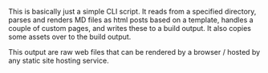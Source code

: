 This is basically just a simple CLI script. It reads from a specified directory, parses and renders MD files as html posts based on a template, handles a couple of custom pages, and writes these to a build output. It also copies some assets over to the build output.

This output are raw web files that can be rendered by a browser / hosted by any static site hosting service.
